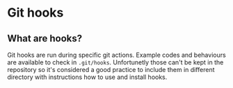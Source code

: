 # Git hooks

## What are hooks?

Git hooks are run during specific git actions. Example codes and behaviours are available to check in `.git/hooks`. Unfortunetly those can't be kept in the repository so it's considered a good practice to include them in different directory with instructions how to use and install hooks.

## 